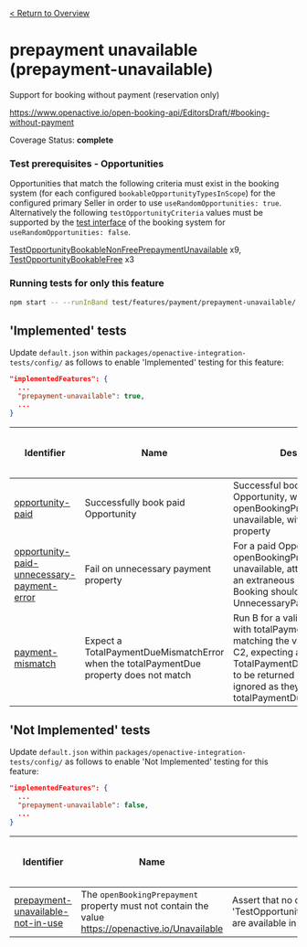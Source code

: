 [< Return to Overview](../../README.md)
# prepayment unavailable (prepayment-unavailable)

Support for booking without payment (reservation only)


https://www.openactive.io/open-booking-api/EditorsDraft/#booking-without-payment

Coverage Status: **complete**
### Test prerequisites - Opportunities
Opportunities that match the following criteria must exist in the booking system (for each configured `bookableOpportunityTypesInScope`) for the configured primary Seller in order to use `useRandomOpportunities: true`. Alternatively the following `testOpportunityCriteria` values must be supported by the [test interface](https://openactive.io/test-interface/) of the booking system for `useRandomOpportunities: false`.

[TestOpportunityBookableNonFreePrepaymentUnavailable](https://openactive.io/test-interface#TestOpportunityBookableNonFreePrepaymentUnavailable) x9, [TestOpportunityBookableFree](https://openactive.io/test-interface#TestOpportunityBookableFree) x3



### Running tests for only this feature

```bash
npm start -- --runInBand test/features/payment/prepayment-unavailable/
```



## 'Implemented' tests

Update `default.json` within `packages/openactive-integration-tests/config/` as follows to enable 'Implemented' testing for this feature:

```json
"implementedFeatures": {
  ...
  "prepayment-unavailable": true,
  ...
}
```

| Identifier | Name | Description | Prerequisites per Opportunity Type | Required Test Interface Actions |
|------------|------|-------------|---------------|-------------------|
| [opportunity-paid](./implemented/opportunity-paid-test.js) | Successfully book paid Opportunity | Successful booking of a paid Opportunity, where openBookingPrepayment is unavailable, without `payment` property | [TestOpportunityBookableNonFreePrepaymentUnavailable](https://openactive.io/test-interface#TestOpportunityBookableNonFreePrepaymentUnavailable) x3, [TestOpportunityBookableFree](https://openactive.io/test-interface#TestOpportunityBookableFree) x1 |  |
| [opportunity-paid-unnecessary-payment-error](./implemented/opportunity-paid-unnecessary-payment-error-test.js) | Fail on unnecessary payment property | For a paid Opportunity, where openBookingPrepayment is unavailable, attempt to book with an extraneous `payment` property. Booking should fail with UnnecessaryPaymentDetailsError | [TestOpportunityBookableNonFreePrepaymentUnavailable](https://openactive.io/test-interface#TestOpportunityBookableNonFreePrepaymentUnavailable) x3, [TestOpportunityBookableFree](https://openactive.io/test-interface#TestOpportunityBookableFree) x1 |  |
| [payment-mismatch](./implemented/payment-mismatch-test.js) | Expect a TotalPaymentDueMismatchError when the totalPaymentDue property does not match | Run B for a valid opportunity, with totalPaymentDue not matching the value returned by C2, expecting a TotalPaymentDueMismatchError to be returned (C1 and C2 ignored as they do not have totalPaymentDue) | [TestOpportunityBookableNonFreePrepaymentUnavailable](https://openactive.io/test-interface#TestOpportunityBookableNonFreePrepaymentUnavailable) x3, [TestOpportunityBookableFree](https://openactive.io/test-interface#TestOpportunityBookableFree) x1 |  |



## 'Not Implemented' tests


Update `default.json` within `packages/openactive-integration-tests/config/` as follows to enable 'Not Implemented' testing for this feature:

```json
"implementedFeatures": {
  ...
  "prepayment-unavailable": false,
  ...
}
```

| Identifier | Name | Description | Prerequisites per Opportunity Type | Required Test Interface Actions |
|------------|------|-------------|---------------|-------------------|
| [prepayment-unavailable-not-in-use](./not-implemented/prepayment-unavailable-not-in-use-test.js) | The `openBookingPrepayment` property must not contain the value https://openactive.io/Unavailable | Assert that no opportunities that match criteria 'TestOpportunityBookableNonFreePrepaymentUnavailable' are available in the opportunity feeds. |  |  |
